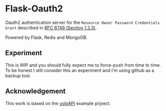 # Flask-Oauth2
Oauth2 authentication server for the `Resource Owner Password Credentials
Grant` described in [RFC 6749 (Section 1.3.3)][1].

Powered by Flask, Redis and MongoDB.

## Experiment
This is WIP and you should fully expect me to force-push from time to time. To
be honest I still consider this an experiment and I'm using github as a backup
tool. 

## Acknowledgement
This work is based on the [yoloAPI][2] example prjoect.

[1]: http://tools.ietf.org/html/rfc6749#section-1.3.3
[2]: https://github.com/brunsgaard/yoloAPI
